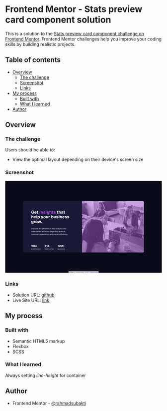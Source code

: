 # Frontend Mentor - Stats preview card component solution

This is a solution to the [Stats preview card component challenge on Frontend Mentor](https://www.frontendmentor.io/challenges/stats-preview-card-component-8JqbgoU62). Frontend Mentor challenges help you improve your coding skills by building realistic projects. 

## Table of contents

- [Overview](#overview)
  - [The challenge](#the-challenge)
  - [Screenshot](#screenshot)
  - [Links](#links)
- [My process](#my-process)
  - [Built with](#built-with)
  - [What I learned](#what-i-learned)
- [Author](#author)

## Overview

### The challenge

Users should be able to:

- View the optimal layout depending on their device's screen size

### Screenshot

![](./screenshot.png)

### Links

- Solution URL: [github](https://github.com/rahmadsubakti/Stats-preview-card-component---FrontendMentor)
- Live Site URL: [link](http://rahmad-subakti-stats-preview-card-component-frontend-mentor.vercel.app/)

## My process

### Built with

- Semantic HTML5 markup
- Flexbox
- SCSS


### What I learned

Always setting <i>line-height</i> for container

## Author

- Frontend Mentor - [@rahmadsubakti](https://www.frontendmentor.io/profile/rahmadsubakti)
